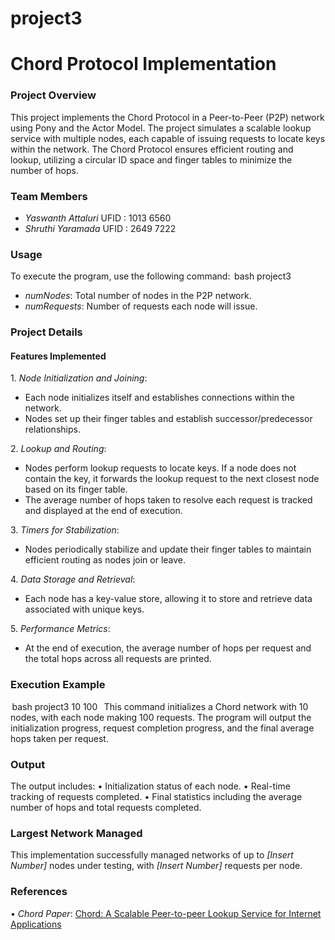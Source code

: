 # project3

# Chord Protocol Implementation

### Project Overview
This project implements the Chord Protocol in a Peer-to-Peer (P2P) network using Pony and the Actor Model. The project simulates a scalable lookup service with multiple nodes, each capable of issuing requests to locate keys within the network. The Chord Protocol ensures efficient routing and lookup, utilizing a circular ID space and finger tables to minimize the number of hops.

### Team Members
- ⁠*Yaswanth Attaluri* 
      UFID : 1013 6560
- *Shruthi Yaramada*
      UFID : 2649 7222

### Usage
To execute the program, use the following command:
⁠ bash
project3 <numNodes> <numRequests>
 ⁠
- ⁠*numNodes*: Total number of nodes in the P2P network.
- ⁠*numRequests*: Number of requests each node will issue.

### Project Details
#### Features Implemented
1.⁠ ⁠*Node Initialization and Joining*:
   - Each node initializes itself and establishes connections within the network.
   - Nodes set up their finger tables and establish successor/predecessor relationships.
   
2.⁠ ⁠*Lookup and Routing*:
   - Nodes perform lookup requests to locate keys. If a node does not contain the key, it forwards the lookup request to the next closest node based on its finger table.
   - The average number of hops taken to resolve each request is tracked and displayed at the end of execution.

3.⁠ ⁠*Timers for Stabilization*:
   - Nodes periodically stabilize and update their finger tables to maintain efficient routing as nodes join or leave.
   
4.⁠ ⁠*Data Storage and Retrieval*:
   - Each node has a key-value store, allowing it to store and retrieve data associated with unique keys.
   
5.⁠ ⁠*Performance Metrics*:
   - At the end of execution, the average number of hops per request and the total hops across all requests are printed.

### Execution Example
⁠ bash
project3 10 100
 ⁠
This command initializes a Chord network with 10 nodes, with each node making 100 requests. The program will output the initialization progress, request completion progress, and the final average hops taken per request.

### Output
The output includes:
•⁠  ⁠Initialization status of each node.
•⁠  ⁠Real-time tracking of requests completed.
•⁠  ⁠Final statistics including the average number of hops and total requests completed.

### Largest Network Managed
This implementation successfully managed networks of up to *[Insert Number]* nodes under testing, with *[Insert Number]* requests per node.

### References
•⁠  ⁠*Chord Paper*: [Chord: A Scalable Peer-to-peer Lookup Service for Internet Applications](https://pdos.csail.mit.edu/papers/ton:chord/paper-ton.pdf)
